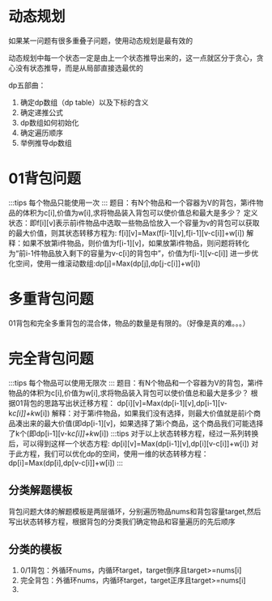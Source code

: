 # 动态规划
如果某一问题有很多重叠子问题，使用动态规划是最有效的

动态规划中每一个状态一定是由上一个状态推导出来的，这一点就区分于贪心，贪心没有状态推导，而是从局部直接选最优的

dp五部曲：
1. 确定dp数组（dp table）以及下标的含义
2. 确定递推公式
3. dp数组如何初始化
4. 确定遍历顺序
5. 举例推导dp数组

# 01背包问题
:::tips
每个物品只能使用一次
:::
题目：有N个物品和一个容器为V的背包，第i件物品的体积为c[i],价值为w[i],求将物品装入背包可以使价值总和最大是多少？
定义状态：即f[i][v]表示前i件物品中选取一些物品恰放入一个容量为v的背包可以获取的最大价值，则其状态转移方程为:
f[i][v]=Max(f[i-1][v],f[i-1][v-c[i]]+w[i])
解释：如果不放第i件物品，则价值为f[i-1][v]，如果放第i件物品，则问题将转化为“前i-1件物品放入剩下的容量为v-c[i]的背包中”，价值为f[i-1][v-c[i]]
进一步优化空间，使用一维滚动数组:dp[j]=Max(dp[j],dp[j-c[i]]+w[i])
# 多重背包问题
01背包和完全多重背包的混合体，物品的数量是有限的。（好像是真的难。。。）
# 完全背包问题
:::tips
每个物品可以使用无限次
:::
题目：有N个物品和一个容器为V的背包，第i件物品的体积为c[i],价值为w[i],求将物品装入背包可以使价值总和最大是多少？
根据01背包的思路写出状迁移方程：
dp[i][v]=Max(dp[i-1][v],dp[i-1][v-k*c[i]]+k*w[i])
解释：对于第i件物品，如果我们没有选择，则最大价值就是前i个商品凑出来的最大价值(即dp[i-1][v]，如果选择了第i个商品，这个商品我们可能选择了k个(即dp[i-1][v-k*c[i]]+k*w[i])
:::tips
对于以上状态转移方程，经过一系列转换后，可以得到这样一个状态方程:
dp[i][v]=Max(dp[i-1][v],dp[i][v-c[i]]+w[i])
对于此方程，我们可以优化dp的空间，使用一维的状态转移方程：
dp[i]=Max(dp[i],dp[v-c[i]]+w[i])
:::
## 分类解题模板
背包问题大体的解题模板是两层循环，分别遍历物品nums和背包容量target,然后写出状态转移方程，根据背包的分类我们确定物品和容量遍历的先后顺序
## 分类的模板

1. 0/1背包：外循环nums，内循环target，target倒序且target>=nums[i]
2. 完全背包：外循环nums，内循环target，target正序且target>=nums[i]
3. 

